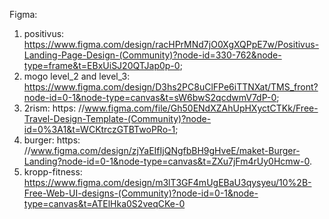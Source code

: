 Figma:
1. positivus: https://www.figma.com/design/racHPrMNd7jO0XgXQPpE7w/Positivus-Landing-Page-Design-(Community)?node-id=330-762&node-type=frame&t=EBxUiSJ20QTJap0p-0;
2. mogo level_2 and level_3: https://www.figma.com/design/D3hs2PC8uClFPe6iTTNXat/TMS_front?node-id=0-1&node-type=canvas&t=sW6bwS2qcdwmV7dP-0;
3. 2rism: https: //www.figma.com/file/Gh50ENdXZAhUpHXyctCTKk/Free-Travel-Design-Template-(Community)?node-id=0%3A1&t=WCKtrczGTBTwoPRo-1;
4. burger: https: //www.figma.com/design/zjYaEIfIjQNgfbBH9gHveE/maket-Burger-Landing?node-id=0-1&node-type=canvas&t=ZXu7jFm4rUy0Hcmw-0.
5. kropp-fitness: https://www.figma.com/design/m3lT3GF4mUgEBaU3qysyeu/10%2B-Free-Web-UI-designs-(Community)?node-id=0-1&node-type=canvas&t=ATElHka0S2veqCKe-0

